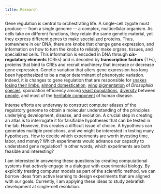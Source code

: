 ```yaml
---
title: Research
---
```

Gene regulation is central to orchestrating life. A single-cell zygote must produce &mdash; from a single genome &mdash; a complex, multicellular organism. As cells take on different functions, they retain the same genetic material, yet they express different genes to make specialized proteins. Thus, somewhere in our DNA, there are knobs that change gene expression, and information on how to turn the knobs to reliably make organs, tissues, and specialized cells. This information is encoded in DNA through <b><i>cis</i>-regulatory elements</b> (CREs) and is decoded by **transcription factors** (TFs), proteins that bind to CREs and recruit machinery that increase or decrease gene expression. Genetic variation that alters gene expression has long been hypothesized to be a major determinant of phenotypic variation. Indeed, it is changes to gene regulation that are responsible for <a href="https://doi.org/10.1016/j.cell.2016.09.028">snakes losing their limbs</a>, <a href="https://doi.org/10.1126/science.aav8197">almond domestication</a>, <a href="https://doi.org/10.1038/nature03235">wing pigmentation</a> of *Drosophila* <a href="https://doi.org/10.1073/pnas.0700488104">species</a>, sporulation efficiency among <a href="https://doi.org/10.1126/science.1166426">yeast populations</a>, <a href="https://doi.org/10.1038/35057062">diversity</a> between <a href="https://doi.org/10.1126/science.1058040">people</a>, and most of the <a href="https://doi.org/10.1126/science.1222794">heritable component</a> of human disease.

Intense efforts are underway to construct computer atlases of the regulatory genome to obtain a molecular understanding of the principles underlying development, disease, and evolution. A crucial step in creating an atlas is to interrogate it for falsifiable hypotheses that can be tested in the lab. However, this creates a difficult issue of choice. A hypothesis can generates multiple predictions, and we might be interested in testing many hypotheses. How to decide which experiments are worth investing time, labor, and money? Which experiments would advance our capacity to understand gene regulation? In other words, which experiments are both feasible and interesting?

I am interested in answering these questions by creating computational systems that *actively* engage in a dialogue with experimental biology. By explicitly treating computer models as part of the scientific method, we can borrow ideas from active learning to design experiments that are aligned with our goals. Currently, I am applying these ideas to study zebrafish development at single-cell resolution.